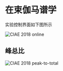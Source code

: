 <!-- InBeamGammaCIAE.md --- 
;; 
;; Description: 
;; Author: Hongyi Wu(吴鸿毅)
;; Email: wuhongyi@qq.com 
;; Created: 五 2月  1 18:02:15 2019 (+0800)
;; Last-Updated: 日 2月  3 15:31:24 2019 (+0800)
;;           By: Hongyi Wu(吴鸿毅)
;;     Update #: 2
;; URL: http://wuhongyi.cn -->

# 在束伽马谱学

实验控制界面如下图所示

![CIAE 2018 online](/img/inbeamgamma2018online.png)

## 峰总比

![CIAE 2018 peak-to-total](/img/peaktototal2018CIAE.png)

<!-- InBeamGammaCIAE.md ends here -->
